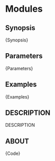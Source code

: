 # Modules

## Synopsis

{Synopsis}

## Parameters

{Parameters}

## Examples

{Examples}

## DESCRIPTION

DESCRIPTION

## ABOUT

{Code}

